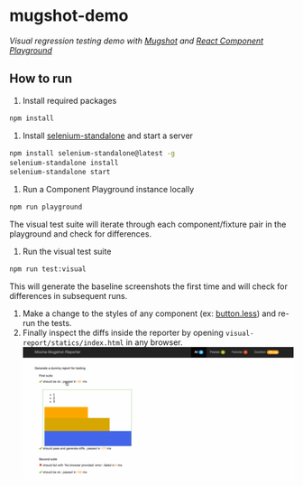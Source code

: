 # mugshot-demo

*Visual regression testing demo with [Mugshot](https://github.com/uberVU/mugshot) and [React Component Playground](https://github.com/skidding/react-component-playground)*

## How to run

1. Install required packages
```bash
npm install
```
1. Install [selenium-standalone](https://github.com/vvo/selenium-standalone) and start a server
```bash
npm install selenium-standalone@latest -g
selenium-standalone install
selenium-standalone start
```
1. Run a Component Playground instance locally
```bash
npm run playground
```
The visual test suite will iterate through each component/fixture pair in the playground and check for differences.
1. Run the visual test suite
```bash
npm run test:visual
```
This will generate the baseline screenshots the first time and will check for differences in subsequent runs.
1. Make a change to the styles of any component (ex: [button.less](https://github.com/react-bucharest/mugshot-demo/blob/master/src/button/button.less)) and re-run the tests.
1. Finally inspect the diffs inside the reporter by opening `visual-report/statics/index.html` in any browser.
![visual test reporter](assets/reporter.gif)
